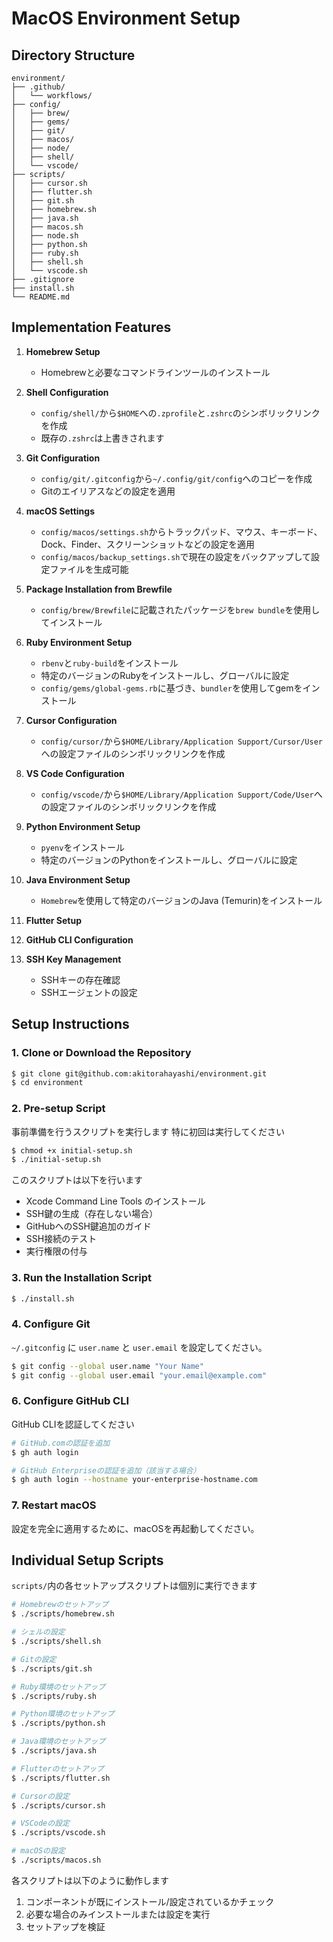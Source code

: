 # MacOS Environment Setup

## Directory Structure

```
environment/
├── .github/
│   └── workflows/
├── config/
│   ├── brew/
│   ├── gems/
│   ├── git/
│   ├── macos/
│   ├── node/
│   ├── shell/
│   └── vscode/
├── scripts/
│   ├── cursor.sh
│   ├── flutter.sh
│   ├── git.sh
│   ├── homebrew.sh
│   ├── java.sh
│   ├── macos.sh
│   ├── node.sh
│   ├── python.sh
│   ├── ruby.sh
│   ├── shell.sh
│   └── vscode.sh
├── .gitignore
├── install.sh
└── README.md
```

## Implementation Features

1.  **Homebrew Setup**
    -   Homebrewと必要なコマンドラインツールのインストール

2.  **Shell Configuration**
    -   `config/shell/`から`$HOME`への`.zprofile`と`.zshrc`のシンボリックリンクを作成
    -   既存の`.zshrc`は上書きされます

3.  **Git Configuration**
    -   `config/git/.gitconfig`から`~/.config/git/config`へのコピーを作成
    -   Gitのエイリアスなどの設定を適用

4.  **macOS Settings**
    -   `config/macos/settings.sh`からトラックパッド、マウス、キーボード、Dock、Finder、スクリーンショットなどの設定を適用
    -   `config/macos/backup_settings.sh`で現在の設定をバックアップして設定ファイルを生成可能

5.  **Package Installation from Brewfile**
    -   `config/brew/Brewfile`に記載されたパッケージを`brew bundle`を使用してインストール

6.  **Ruby Environment Setup**
    -   `rbenv`と`ruby-build`をインストール
    -   特定のバージョンのRubyをインストールし、グローバルに設定
    -   `config/gems/global-gems.rb`に基づき、`bundler`を使用してgemをインストール

7.  **Cursor Configuration**
    -   `config/cursor/`から`$HOME/Library/Application Support/Cursor/User`への設定ファイルのシンボリックリンクを作成

8.  **VS Code Configuration**
    -   `config/vscode/`から`$HOME/Library/Application Support/Code/User`への設定ファイルのシンボリックリンクを作成

9.  **Python Environment Setup**
    -   `pyenv`をインストール
    -   特定のバージョンのPythonをインストールし、グローバルに設定

10. **Java Environment Setup**
    -   `Homebrew`を使用して特定のバージョンのJava (Temurin)をインストール

11. **Flutter Setup**

12. **GitHub CLI Configuration**

13. **SSH Key Management**
    -   SSHキーの存在確認
    -   SSHエージェントの設定

## Setup Instructions

### 1. Clone or Download the Repository

```sh
$ git clone git@github.com:akitorahayashi/environment.git
$ cd environment
```

### 2. Pre-setup Script

事前準備を行うスクリプトを実行します
特に初回は実行してください

```sh
$ chmod +x initial-setup.sh
$ ./initial-setup.sh
```

このスクリプトは以下を行います
- Xcode Command Line Tools のインストール
- SSH鍵の生成（存在しない場合）
- GitHubへのSSH鍵追加のガイド
- SSH接続のテスト
- 実行権限の付与

### 3. Run the Installation Script

```sh
$ ./install.sh
```

### 4. Configure Git

`~/.gitconfig` に `user.name` と `user.email` を設定してください。

```sh
$ git config --global user.name "Your Name"
$ git config --global user.email "your.email@example.com"
```

### 6. Configure GitHub CLI

GitHub CLIを認証してください

```sh
# GitHub.comの認証を追加
$ gh auth login

# GitHub Enterpriseの認証を追加（該当する場合）
$ gh auth login --hostname your-enterprise-hostname.com
```

### 7. Restart macOS

設定を完全に適用するために、macOSを再起動してください。

## Individual Setup Scripts

`scripts/`内の各セットアップスクリプトは個別に実行できます

```sh
# Homebrewのセットアップ
$ ./scripts/homebrew.sh

# シェルの設定
$ ./scripts/shell.sh

# Gitの設定
$ ./scripts/git.sh

# Ruby環境のセットアップ
$ ./scripts/ruby.sh

# Python環境のセットアップ
$ ./scripts/python.sh

# Java環境のセットアップ
$ ./scripts/java.sh

# Flutterのセットアップ
$ ./scripts/flutter.sh

# Cursorの設定
$ ./scripts/cursor.sh

# VSCodeの設定
$ ./scripts/vscode.sh

# macOSの設定
$ ./scripts/macos.sh
```

各スクリプトは以下のように動作します
1. コンポーネントが既にインストール/設定されているかチェック
2. 必要な場合のみインストールまたは設定を実行
3. セットアップを検証

